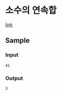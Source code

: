 # 소수의 연속합

[link](https://www.acmicpc.net/problem/1644)

## Sample

### Input
```
41
```
### Output
```
3
```